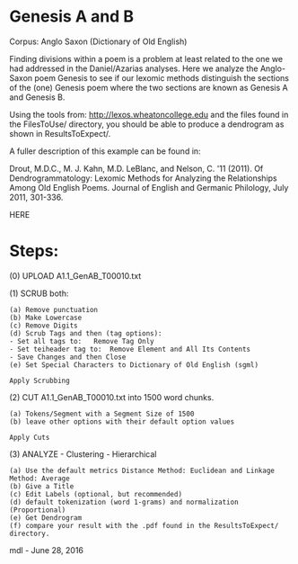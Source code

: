 # Genesis A and B

Corpus:  Anglo Saxon (Dictionary of Old English)

Finding divisions within a poem is a problem at
least related to the one we had addressed in the Daniel/Azarias analyses.
Here we analyze the Anglo-Saxon poem Genesis to see
if our lexomic methods distinguish the sections of the (one) Genesis poem
where the two sections are known as Genesis A and Genesis B.

Using the tools from:   http://lexos.wheatoncollege.edu
and the files found in the FilesToUse/ directory, you should
be able to produce a dendrogram as shown in ResultsToExpect/.

A fuller description of this example can be found in:

Drout, M.D.C., M. J. Kahn, M.D. LeBlanc, and Nelson, C. '11 (2011). 
Of Dendrogrammatology: Lexomic Methods for Analyzing the Relationships 
Among Old English Poems. Journal of English and Germanic Philology, 
July 2011, 301-336.

HERE

Steps:
=====================================================================
(0) UPLOAD A1.1_GenAB_T00010.txt

(1) SCRUB both:

    (a) Remove punctuation
    (b) Make Lowercase
    (c) Remove Digits
    (d) Scrub Tags and then (tag options):
    - Set all tags to:   Remove Tag Only
    - Set teiheader tag to:  Remove Element and All Its Contents
    - Save Changes and then Close
    (e) Set Special Characters to Dictionary of Old English (sgml)

    Apply Scrubbing
(2) CUT A1.1_GenAB_T00010.txt into 1500 word chunks.

    (a) Tokens/Segment with a Segment Size of 1500
    (b) leave other options with their default option values

    Apply Cuts
(3) ANALYZE - Clustering - Hierarchical

    (a) Use the default metrics Distance Method: Euclidean and Linkage Method: Average
    (b) Give a Title
    (c) Edit Labels (optional, but recommended)
    (d) default tokenization (word 1-grams) and normalization (Proportional)
    (e) Get Dendrogram
    (f) compare your result with the .pdf found in the ResultsToExpect/ directory.


mdl - June 28, 2016


